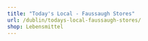 ```yaml
---
title: "Today's Local - Faussaugh Stores"
url: /dublin/todays-local-faussaugh-stores/
shop: Lebensmittel
---
```

